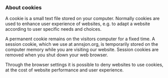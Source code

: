 ### About cookies

A cookie is a small text file stored on your computer. Normally cookies are used to enhance user experience of websites, e.g. to adapt a website according to user specific needs and choices.

A permanent cookie remains on the visitors computer for a fixed time. A session cookie, which we use at annsjon.org, is temporarily stored on the computer memory while you are visiting our website. Session cookies are removed when you shut down your web browser.

Through the browser settings it is possible to deny websites to use cookies, at the cost of website performance and user experience.